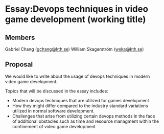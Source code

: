 # Essay:Devops techniques in video game development (working title)

## Members
Gabriel Chang (gchang@kth.se)
William Skagerström (wska@kth.se)

## Proposal
We would like to write about the usage of devops techniques in modern video game development. 

Topics that will be discussed in the essay includes:
* Modern devops techniques that are utilized for games development
* How they might differ compared to the industry standard variations utilized in normal software development.
* Challenges that arise from utilizing certain devops methods in the face of additional obstacles such as time and resource managment within the confinement of video game development
